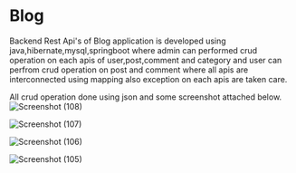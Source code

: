 # Blog
Backend Rest Api's of Blog application is developed using java,hibernate,mysql,springboot where admin can performed crud operation on each apis of user,post,comment and category and user can perfrom crud operation on post and comment where all apis are interconnected using mapping also exception on each apis are taken care.

All crud operation done using json and some screenshot attached below.
![Screenshot (108)](https://github.com/shubhampandey7/Blog/assets/126947148/a297ea40-2498-428c-9334-b5751382f278)

![Screenshot (107)](https://github.com/shubhampandey7/Blog/assets/126947148/18e1ab76-4f5a-4111-9128-ee78e4f05676)

![Screenshot (106)](https://github.com/shubhampandey7/Blog/assets/126947148/39d34d2a-87c9-4771-b2a0-a2fa76b388c6)

![Screenshot (105)](https://github.com/shubhampandey7/Blog/assets/126947148/22a71412-b061-42a1-a4d4-0fd47c5316c3)
